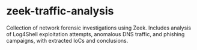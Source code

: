 # zeek-traffic-analysis
Collection of network forensic investigations using Zeek. Includes analysis of Log4Shell exploitation attempts, anomalous DNS traffic, and phishing campaigns, with extracted IoCs and conclusions.
